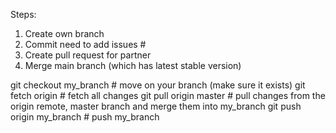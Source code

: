 Steps:

1. Create own branch
2. Commit need to add issues #
3. Create pull request for partner
4. Merge main branch (which has latest stable version)


git checkout my_branch    # move on your branch (make sure it exists)
git fetch origin          # fetch all changes
git pull origin master    # pull changes from the origin remote, master branch and merge them into my_branch
git push origin my_branch # push my_branch
